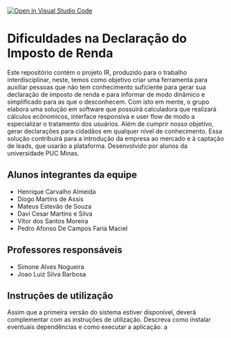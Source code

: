 [![Open in Visual Studio Code](https://classroom.github.com/assets/open-in-vscode-c66648af7eb3fe8bc4f294546bfd86ef473780cde1dea487d3c4ff354943c9ae.svg)](https://classroom.github.com/online_ide?assignment_repo_id=7558717&assignment_repo_type=AssignmentRepo)
# Dificuldades na Declaração do Imposto de Renda
Este repositório contém o projeto IR, produzido para o trabalho interdisciplinar, neste, temos como objetivo criar uma ferramenta para auxiliar pessoas que não tem conhecimento suficiente para gerar sua declaração de imposto de renda e para informar de modo dinâmico e simplificado para as que o desconhecem.
Com isto em mente, o grupo elabora uma solução em software que possuirá calculadora que realizará cálculos ecônomicos, interface responsiva e user flow de modo a especializar o tratamento dos usuários. Além de cumprir nosso objetivo, gerar declarações para cidadãos em qualquer nível de conhecimento.
Essa solução contribuirá para a introdução da empresa ao mercado e à captação de leads, que usarão a plataforma.
Desenvolvido por alunos da universidade PUC Minas.

## Alunos integrantes da equipe

* Henrique Carvalho Almeida
* Diogo Martins de Assis
* Mateus Estevão de Souza
* Davi Cesar Martins e Silva
* Vítor dos Santos Moreira
* Pedro Afonso De Campos Faria Maciel

## Professores responsáveis

* Simone Alves Nogueira
* Joao Luiz Silva Barbosa

## Instruções de utilização

Assim que a primeira versão do sistema estiver disponível, deverá complementar com as instruções de utilização. Descreva como instalar eventuais dependências e como executar a aplicação.
a

